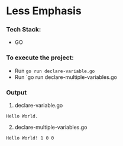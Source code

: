 # Less Emphasis

### Tech Stack:
+ GO

### To execute the project:
+ Run `go run declare-variable.go`
+ Run `go run declare-multiple-variables.go


### Output
1. declare-variable.go
```
Hello World.

```
2. declare-multiple-variables.go
```
Hello World! 1 0 0

```